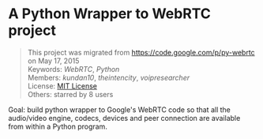 # A Python Wrapper to WebRTC project #

> This project was migrated from <https://code.google.com/p/py-webrtc> on May 17, 2015  
> Keywords: *WebRTC*, *Python*  
> Members: *kundan10*, *theintencity*, *voipresearcher*  
> License: [MIT License](http://www.opensource.org/licenses/mit-license.php)  
> Others: starred by 8 users  

Goal: build python wrapper to Google's WebRTC code so that all the audio/video engine, codecs, devices and peer connection are available from within a Python program.
